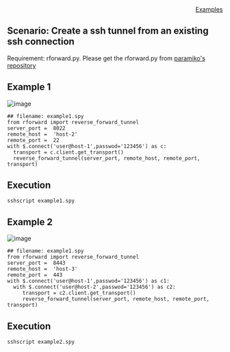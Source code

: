 <div style="text-align:right"><a href="./index">Examples</a></div>

## Scenario: Create a ssh tunnel from an existing ssh connection

Requirement: rforward.py. Please get the rforward.py from [paramiko's repository](https://github.com/paramiko/paramiko/blob/main/demos/forward.py)

## Example 1

![image](https://user-images.githubusercontent.com/4695577/198821100-eb565541-bd6e-4f0d-90ca-9002c55f561f.png)


```
## filename: example1.spy
from rforward import reverse_forward_tunnel
server_port =  8022
remote_host =  'host-2'
remote_port =  22
with $.connect('user@host-1',passwod='123456') as c:
  transport = c.client.get_transport()
  reverse_forward_tunnel(server_port, remote_host, remote_port, transport)
```

## Execution

```
sshscript example1.spy
```


## Example 2

![image](https://user-images.githubusercontent.com/4695577/198821107-631365d8-3658-4604-be07-a11c7e3f5fa4.png)

```
## filename: example1.spy
from rforward import reverse_forward_tunnel
server_port =  8443
remote_host =  'host-3'
remote_port =  443
with $.connect('user@host-1',passwod='123456') as c1:
  with $.connect('user@host-2',passwod='123456') as c2:
     transport = c2.client.get_transport()
     reverse_forward_tunnel(server_port, remote_host, remote_port, transport)
```

## Execution
```
sshscript example2.spy
```
